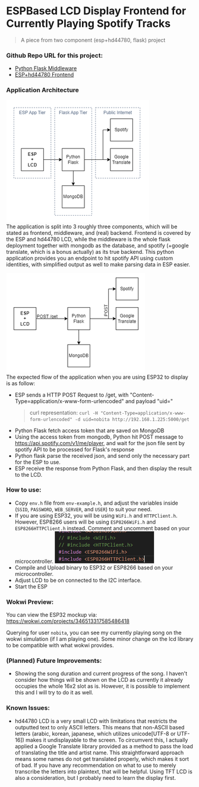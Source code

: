 
# ESPBased LCD Display Frontend for Currently Playing Spotify Tracks
 > A piece from two component (esp+hd44780, flask) project   
 
 ### Github Repo URL for this project:
 - [Python Flask Middleware](https://github.com/black0803/spotify-flask-middleware-api "Middleware API for Spotify Based on Python Flask")
 - [ESP+hd44780 Frontend](https://github.com/black0803/spotify-esp-display "Front end tier of the spotify display project using ESP and hd44780 16x2 LCD")

### Application Architecture
 ![Application Architecture Diagram](https://github.com/black0803/spotify-esp-display/blob/main/img/app-architecture-design.png?raw=true)  
 The application is split into 3 roughly three components, which will be stated as frontend, middleware, and (real) backend. Frontend is covered by the ESP and hd44780 LCD, while the middleware is the whole flask deployment together with mongodb as the database, and spotify (+google translate, which is a bonus actually) as its true backend. This python application provides you an endpoint to hit spotify API using custom identities, with simplified output as well to make parsing data in ESP easier.

 ![Application Instructions Diagram](https://github.com/black0803/spotify-esp-display/blob/main/img/app-flow-design.png?raw=true)  
 The expected flow of the application when you are using ESP32 to display is as follow:  
 - ESP sends a HTTP POST Request to /get, with "Content-Type=application/x-www-form-urlencoded" and payload "uid=<username>"
   > curl representation:
   > ``curl -H "Content-Type=application/x-www-form-urlencoded" -d uid=nobita http://192.168.1.225:5000/get``
 - Python Flask fetch access token that are saved on MongoDB
 - Using the access token from mongodb, Python hit POST message to https://api.spotify.com/v1/me/player, and wait for the json file sent by spotify API to be processed for Flask's response
 - Python flask parse the received json, and send only the necessary part for the ESP to use.
 - ESP receive the response from Python Flask, and then display the result to the LCD.


 ### How to use:
 - Copy ``env.h`` file from ``env-example.h``, and adjust the variables inside (``SSID``, ``PASSWORD``, ``WEB_SERVER``, and ``USER``) to suit your need.
 - If you are using ESP32, you will be using ``WiFi.h`` and ``HTTPClient.h``. However, ESP8266 users will be using ``ESP8266WiFi.h`` and ``ESP8266HTTPClient.h`` instead. Comment and uncomment based on your microcontroller.
 ![ESP wifi library](https://github.com/black0803/spotify-esp-display/blob/main/img/library-option.PNG?raw=true) 
 - Compile and Upload binary to ESP32 or ESP8266 based on your microcontroller.
 - Adjust LCD to be on connected to the I2C interface.
 - Start the ESP

 ### Wokwi Preview:
 You can view the ESP32 mockup via: https://wokwi.com/projects/346513317585486418

 Querying for user ``nobita``, you can see my currently playing song on the wokwi simulation (if I am playing one). Some minor change on the lcd library to be compatible with what wokwi provides.

  ### (Planned) Future Improvements:
 - Showing the song duration and current progress of the song. I haven't consider how things will be shown on the LCD as currently it already occupies the whole 16x2 slot as is. However, it is possible to implement this and I will try to do it as well.

  ### Known Issues:
 - hd44780 LCD is a very small LCD with limitations that restricts the outputted text to only ASCII letters. This means that non-ASCII based letters (arabic, korean, japanese, which utilizes unicode[UTF-8 or UTF-16]) makes it undisplayable to the screen. To circumvent this, I actually applied a Google Translate library provided as a method to pass the load of translating the title and artist name. This straightforward approach means some names do not get translated properly, which makes it sort of bad. If you have any recommendation on what to use to merely transcribe the letters into plaintext, that will be helpful. Using TFT LCD is also a consideration, but I probably need to learn the display first.
